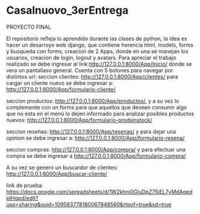 # Casalnuovo_3erEntrega
PROYECTO FINAL

El repositorio refleja lo aprendido durante las clases de python, la idea es hacer un desarroyo web django, que contiene herencia html, models, forms y  busqueda con forms, creacion de 2 Apps, donde en una se manejan los usuarios, creacion de login, logout y avatars.
Para apreciar el trabajo realizado se debe ingresar al link:http://127.0.0.1:8000/App/Inicio/
donde se vera un pantallaso general. Cuenta con 5 botones para navegar por distintos 
url:
seccion clientes: http://127.0.0.1:8000/App/clientes/ para cargar un cliente nuevo se debe ingresar a: http://127.0.0.1:8000/App/formulario-cliente/

seccion productos: http://127.0.0.1:8000/App/productos/, y a su vez lo complemente con un forms para que aquellos que deseen consumir algo que no esta en el menú lo dejen informado para analizar posibles productos nuevos: http://127.0.0.1:8000/App/formulario-prodsinstock/

seccion reseñas: http://127.0.0.1:8000/App/resenas/ y para dejar una opinion se debe ingresar a: http://127.0.0.1:8000/App/formulario-resena/

seccion compras: http://127.0.0.1:8000/App/compra/ y para efectuar una compra se debe ingresar a http://127.0.0.1:8000/App/formulario-compra/

A su vez se genero un buscardor de clientes: http://127.0.0.1:8000/App/buscar-cliente/

link de prueba: https://docs.google.com/spreadsheets/d/1W2khni0GluDpZ75iEL7yMdAqedpIHqpd/edit?usp=sharing&ouid=109583778180067848560&rtpof=true&sd=true

